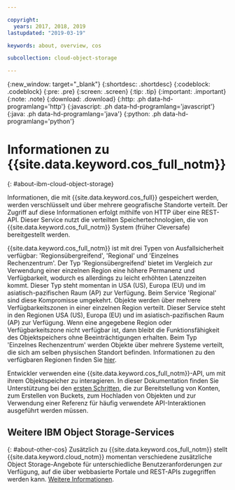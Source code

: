 ```yaml
---

copyright:
  years: 2017, 2018, 2019
lastupdated: "2019-03-19"

keywords: about, overview, cos

subcollection: cloud-object-storage

---
```

{:new_window: target="_blank"}
{:shortdesc: .shortdesc}
{:codeblock: .codeblock}
{:pre: .pre}
{:screen: .screen}
{:tip: .tip}
{:important: .important}
{:note: .note}
{:download: .download} 
{:http: .ph data-hd-programlang='http'} 
{:javascript: .ph data-hd-programlang='javascript'} 
{:java: .ph data-hd-programlang='java'} 
{:python: .ph data-hd-programlang='python'}


# Informationen zu {{site.data.keyword.cos_full_notm}}
{: #about-ibm-cloud-object-storage}

Informationen, die mit {{site.data.keyword.cos_full}} gespeichert werden, werden verschlüsselt und über mehrere geografische Standorte verteilt. Der Zugriff auf diese Informationen erfolgt mithilfe von HTTP über eine REST-API. Dieser Service nutzt die verteilten Speichertechnologien, die von {{site.data.keyword.cos_full_notm}} System (früher Cleversafe) bereitgestellt werden.

{{site.data.keyword.cos_full_notm}} ist mit drei Typen von Ausfallsicherheit verfügbar: 'Regionsübergreifend', 'Regional' und 'Einzelnes Rechenzentrum'. Der Typ 'Regionsübergreifend' bietet im Vergleich zur Verwendung einer einzelnen Region eine höhere Permanenz und Verfügbarkeit, wodurch es allerdings zu leicht erhöhten Latenzzeiten kommt. Dieser Typ steht momentan in USA (US), Europa (EU) und im asiatisch-pazifischen Raum (AP) zur Verfügung. Beim Service 'Regional' sind diese Kompromisse umgekehrt. Objekte werden über mehrere Verfügbarkeitszonen in einer einzelnen Region verteilt. Dieser Service steht in den Regionen USA (US), Europa (EU) und im asiatisch-pazifischen Raum (AP) zur Verfügung. Wenn eine angegebene Region oder Verfügbarkeitszone nicht verfügbar ist, dann bleibt die Funktionsfähigkeit des Objektspeichers ohne Beeinträchtigungen erhalten. Beim Typ 'Einzelnes Rechenzentrum' werden Objekte über mehrere Systeme verteilt, die sich am selben physischen Standort befinden. Informationen zu den verfügbaren Regionen finden Sie [hier](/docs/services/cloud-object-storage/basics?topic=cloud-object-storage-endpoints#select-regions-and-endpoints).

Entwickler verwenden eine {{site.data.keyword.cos_full_notm}}-API, um mit ihrem Objektspeicher zu interagieren. In dieser Dokumentation finden Sie Unterstützung bei den [ersten Schritten](/docs/services/cloud-object-storage?topic=cloud-object-storage-getting-started), die zur Bereitstellung von Konten, zum Erstellen von Buckets, zum Hochladen von Objekten und zur Verwendung einer Referenz für häufig verwendete API-Interaktionen ausgeführt werden müssen.

## Weitere IBM Object Storage-Services
{: #about-other-cos}
Zusätzlich zu {{site.data.keyword.cos_full_notm}} stellt {{site.data.keyword.cloud_notm}} momentan verschiedene zusätzliche Object Storage-Angebote für unterschiedliche Benutzeranforderungen zur Verfügung, auf die über webbasierte Portale und REST-APIs zugegriffen werden kann. [Weitere Informationen](https://cloud.ibm.com/docs/services/ibm-cos?topic=ibm-cos-object-storage-in-the-ibm-cloud).
